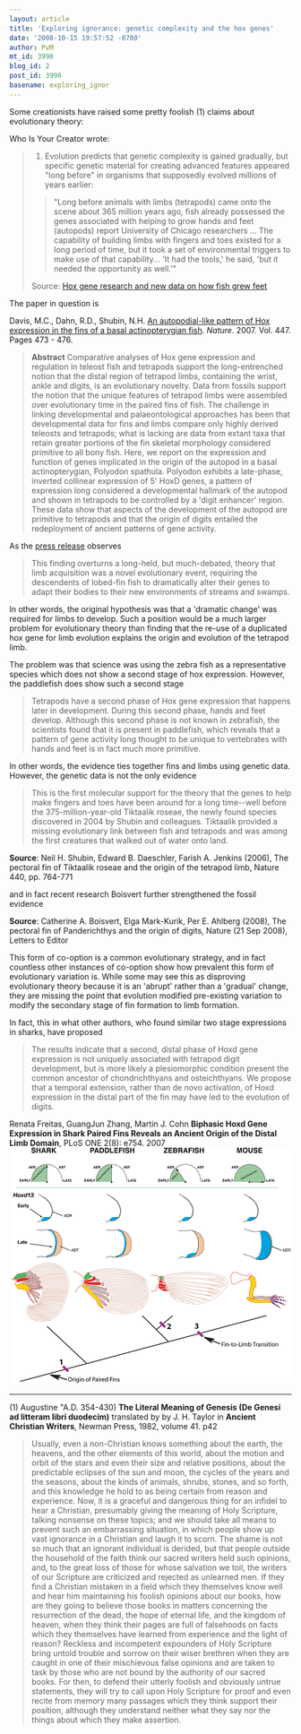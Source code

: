 ```yaml
---
layout: article
title: 'Exploring ignorance: genetic complexity and the hox genes'
date: '2008-10-15 19:57:52 -0700'
author: PvM
mt_id: 3990
blog_id: 2
post_id: 3990
basename: exploring_ignor
---
```

Some creationists have raised some pretty foolish (1) claims about evolutionary theory:

Who Is Your Creator wrote:

> 1. Evolution predicts that genetic complexity is gained gradually, but specific genetic material for creating advanced features appeared "long before" in organisms that supposedly evolved millions of years earlier:
> 
> > "Long before animals with limbs (tetrapods) came onto the scene about 365 million years ago, fish already possessed the genes associated with helping to grow hands and feet (autopods) report University of Chicago researchers ... The capability of building limbs with fingers and toes existed for a long period of time, but it took a set of environmental triggers to make use of that capability... 'It had the tools,' he said, 'but it needed the opportunity as well.'"
> 
> Source: [Hox gene research and new data on how fish grew feet](http://www.scientificblogging.com/news/new_genetic_data_overturns_long_held_theory_of_limb_development)


The paper in question is

Davis, M.C., Dahn, R.D., Shubin, N.H. [An autopodial-like pattern of Hox expression in the fins of a basal actinopterygian fish](http://www.ncbi.nlm.nih.gov/pubmed/17522683?dopt=Abstract). _Nature_. 2007. Vol. 447. Pages 473 - 476.

> **Abstract** Comparative analyses of Hox gene expression and regulation in teleost fish and tetrapods support the long-entrenched notion that the distal region of tetrapod limbs, containing the wrist, ankle and digits, is an evolutionary novelty. Data from fossils support the notion that the unique features of tetrapod limbs were assembled over evolutionary time in the paired fins of fish. The challenge in linking developmental and palaeontological approaches has been that developmental data for fins and limbs compare only highly derived teleosts and tetrapods; what is lacking are data from extant taxa that retain greater portions of the fin skeletal morphology considered primitive to all bony fish. Here, we report on the expression and function of genes implicated in the origin of the autopod in a basal actinopterygian, Polyodon spathula. Polyodon exhibits a late-phase, inverted collinear expression of 5' HoxD genes, a pattern of expression long considered a developmental hallmark of the autopod and shown in tetrapods to be controlled by a 'digit enhancer' region. These data show that aspects of the development of the autopod are primitive to tetrapods and that the origin of digits entailed the redeployment of ancient patterns of gene activity.

As the [press release](http://www.uchospitals.edu/news/2007/20070524-hoxgene.html) observes

> This finding overturns a long-held, but much-debated, theory that limb acquisition was a novel evolutionary event, requiring the descendents of lobed-fin fish to dramatically alter their genes to adapt their bodies to their new environments of streams and swamps.

In other words, the original hypothesis was that a 'dramatic change' was required for limbs to develop. Such a position would be a much larger problem for evolutionary theory than finding that the re-use of a duplicated hox gene for limb evolution explains the origin and evolution of the tetrapod limb.

The problem was that science was using the zebra fish as a representative species which does not show a second stage of hox expression. However, the paddlefish does show such a second stage

> Tetrapods have a second phase of Hox gene expression that happens later in development. During this second phase, hands and feet develop. Although this second phase is not known in zebrafish, the scientists found that it is present in paddlefish, which reveals that a pattern of gene activity long thought to be unique to vertebrates with hands and feet is in fact much more primitive.

In other words, the evidence ties together fins and limbs using genetic data. However, the genetic data is not the only evidence

> This is the first molecular support for the theory that the genes to help make fingers and toes have been around for a long time--well before the 375-million-year-old Tiktaalik roseae, the newly found species discovered in 2004 by Shubin and colleagues. Tiktaalik provided a missing evolutionary link between fish and tetrapods and was among the first creatures that walked out of water onto land.

**Source**: Neil H. Shubin, Edward B. Daeschler, Farish A. Jenkins (2006), The pectoral fin of Tiktaalik roseae and the origin of the tetrapod limb, Nature 440, pp. 764-771

and in fact recent research Boisvert further strengthened the fossil evidence

**Source**: Catherine A. Boisvert, Elga Mark-Kurik, Per E. Ahlberg (2008), The pectoral fin of Panderichthys and the origin of digits, Nature (21 Sep 2008), Letters to Editor

This form of co-option is a common evolutionary strategy, and in fact countless other instances of co-option show how prevalent this form of evolutionary variation is. While some may see this as disproving evolutionary theory because it is an 'abrupt' rather than a 'gradual' change, they are missing the point that evolution modified pre-existing variation to modify the secondary stage of fin formation to limb formation.

In fact, this in what other authors, who found similar two stage expressions in sharks, have proposed

> The results indicate that a second, distal phase of Hoxd gene expression is not uniquely associated with tetrapod digit development, but is more likely a plesiomorphic condition present the common ancestor of chondrichthyans and osteichthyans. We propose that a temporal extension, rather than de novo activation, of Hoxd expression in the distal part of the fin may have led to the evolution of digits.

Renata Freitas, GuangJun Zhang, Martin J. Cohn **Biphasic Hoxd Gene Expression in Shark Paired Fins Reveals an Ancient Origin of the Distal Limb Domain**, PLoS ONE 2(8): e754. 2007
<img src="/uploads/2008/limb_evo_med.PNG" alt="limb_evo_med.PNG" width="499" height="420" style="text-align: center; display: block; margin: 0 auto 20px;" class="mt-image-center" />

*********

(1) Augustine "A.D. 354-430) **The Literal Meaning of Genesis (De Genesi ad litteram libri duodecim)** translated by by J. H. Taylor in **Ancient Christian Writers**, Newman Press, 1982, volume 41. p42

> Usually, even a non-Christian knows something about the earth, the heavens, and the other elements of this world, about the motion and orbit of the stars and even their size and relative positions, about the predictable eclipses of the sun and moon, the cycles of the years and the seasons, about the kinds of animals, shrubs, stones, and so forth, and this knowledge he hold to as being certain from reason and experience. Now, it is a graceful and dangerous thing for an infidel to hear a Christian, presumably giving the meaning of Holy Scripture, talking nonsense on these topics; and we should take all means to prevent such an embarrassing situation, in which people show up vast ignorance in a Christian and laugh it to scorn. The shame is not so much that an ignorant individual is derided, but that people outside the household of the faith think our sacred writers held such opinions, and, to the great loss of those for whose salvation we toil, the writers of our Scripture are criticized and rejected as unlearned men. If they find a Christian mistaken in a field which they themselves know well and hear him maintaining his foolish opinions about our books, how are they going to believe those books in matters concerning the resurrection of the dead, the hope of eternal life, and the kingdom of heaven, when they think their pages are full of falsehoods on facts which they themselves have learned from experience and the light of reason? Reckless and incompetent expounders of Holy Scripture bring untold trouble and sorrow on their wiser brethren when they are caught in one of their mischievous false opinions and are taken to task by those who are not bound by the authority of our sacred books. For then, to defend their utterly foolish and obviously untrue statements, they will try to call upon Holy Scripture for proof and even recite from memory many passages which they think support their position, although they understand neither what they say nor the things about which they make assertion.
